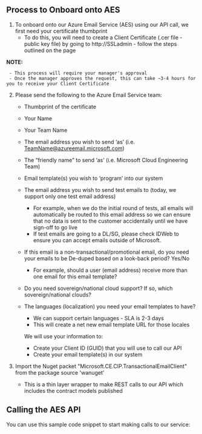 ## Process to Onboard onto AES

1.	To onboard onto our Azure Email Service (AES) using our API call, we first need your certificate thumbprint 
     - To do this, you will need to create a Client Certificate (.cer file - public key file) by going to http://SSLadmin - follow the steps outlined on the page

**NOTE:** 

     - This process will require your manager's approval
     - Once the manager approves the request, this can take ~3-4 hours for you to receive your Client Certificate
       
2.	Please send the following to the Azure Email Service team: 
     - Thumbprint of the certificate
     - Your Name
     - Your Team Name
     - The email address you wish to send ‘as’ (i.e. TeamName@azureemail.microsoft.com)
     - The “friendly name” to send ‘as’ (i.e. Microsoft Cloud Engineering Team)
     - Email template(s) you wish to ‘program’ into our system
     - The email address you wish to send test emails to (today, we support only one test email address)
       - For example, when we do the initial round of tests, all emails will automatically be routed to this email address so we can ensure that no data is sent to the customer accidentally until we have sign-off to go live
       - If test emails are going to a DL/SG, please check IDWeb to ensure you can accept emails outside of Microsoft. 
       
     - If this email is a non-transactional/promotional email, do you need your emails to be De-duped based on a look-back period? Yes/No
       - For example, should a user (email address) receive more than one email for this email template? 
     - Do you need sovereign/national cloud support? If so, which sovereign/national clouds?
     - The languages (localization) you need your email templates to have?
       - We can support certain languages - SLA is 2-3 days
       - This will create a net new email template URL for those locales


       We will use your information to: 
       - Create your Client ID (GUID) that you will use to call our API
       - Create your email template(s) in our system

3.	Import the Nuget packet "Microsoft.CE.CIP.TransactionalEmailClient" from the package source 'wanuget' 
 
     - This is a thin layer wrapper to make REST calls to our API which includes the contract models published

## Calling the AES API

You can use this sample code snippet to start making calls to our service:

